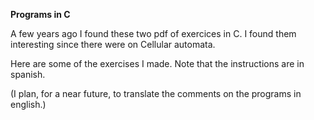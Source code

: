 **Programs in C**

A few years ago I found these two pdf of exercices in C. I found them interesting since there were on Cellular automata.

Here are some of the exercises I made. Note that the instructions are in spanish.

(I plan, for a near future, to translate the comments on the programs in english.)
